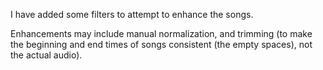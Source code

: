 I have added some filters to attempt to enhance the songs.

Enhancements may include manual normalization, and trimming (to make the beginning and end times of songs consistent (the empty spaces), not the actual audio).
